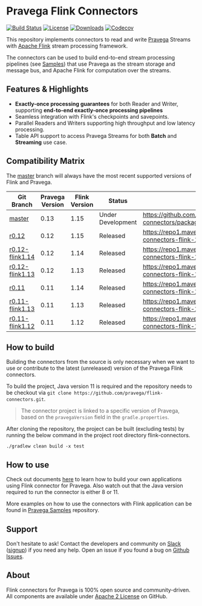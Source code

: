 <!--
Copyright Pravega Authors.

Licensed under the Apache License, Version 2.0 (the "License");
you may not use this file except in compliance with the License.
You may obtain a copy of the License at

    http://www.apache.org/licenses/LICENSE-2.0

Unless required by applicable law or agreed to in writing, software
distributed under the License is distributed on an "AS IS" BASIS,
WITHOUT WARRANTIES OR CONDITIONS OF ANY KIND, either express or implied.
See the License for the specific language governing permissions and
limitations under the License.
-->

# Pravega Flink Connectors

[![Build Status](https://img.shields.io/github/workflow/status/pravega/flink-connectors/build)](https://github.com/pravega/flink-connectors/actions/workflows/build.yml?query=branch%3Amaster) [![License](https://img.shields.io/github/license/pravega/flink-connectors)](https://github.com/pravega/flink-connectors/blob/master/LICENSE) [![Downloads](https://img.shields.io/github/downloads/pravega/flink-connectors/total)](https://github.com/pravega/flink-connectors/releases) [![Codecov](https://img.shields.io/codecov/c/github/pravega/flink-connectors)](https://app.codecov.io/gh/pravega/flink-connectors/)

This repository implements connectors to read and write [Pravega](http://pravega.io/) Streams with [Apache Flink](http://flink.apache.org/) stream processing framework.

The connectors can be used to build end-to-end stream processing pipelines (see [Samples](https://github.com/pravega/pravega-samples)) that use Pravega as the stream storage and message bus, and Apache Flink for computation over the streams.

## Features & Highlights

- **Exactly-once processing guarantees** for both Reader and Writer, supporting **end-to-end exactly-once processing pipelines**
- Seamless integration with Flink's checkpoints and savepoints.
- Parallel Readers and Writers supporting high throughput and low latency processing.
- Table API support to access Pravega Streams for both **Batch** and **Streaming** use case.

## Compatibility Matrix

The [master](https://github.com/pravega/flink-connectors) branch will always have the most recent
supported versions of Flink and Pravega.

| Git Branch                                                                          | Pravega Version | Flink Version | Status            | Artifact Link                                                                        |
|-------------------------------------------------------------------------------------|-----------------|---------------|-------------------|--------------------------------------------------------------------------------------|
| [master](https://github.com/pravega/flink-connectors)                               | 0.13            | 1.15          | Under Development | https://github.com/pravega/flink-connectors/packages/1441637                         |
| [r0.12](https://github.com/pravega/flink-connectors/tree/r0.12)                     | 0.12            | 1.15          | Released          | https://repo1.maven.org/maven2/io/pravega/pravega-connectors-flink-1.15_2.12/0.12.0/ |
| [r0.12-flink1.14](https://github.com/pravega/flink-connectors/tree/r0.12-flink1.14) | 0.12            | 1.14          | Released          | https://repo1.maven.org/maven2/io/pravega/pravega-connectors-flink-1.14_2.12/0.12.0/ |
| [r0.12-flink1.13](https://github.com/pravega/flink-connectors/tree/r0.12-flink1.13) | 0.12            | 1.13          | Released          | https://repo1.maven.org/maven2/io/pravega/pravega-connectors-flink-1.13_2.12/0.12.0/ |
| [r0.11](https://github.com/pravega/flink-connectors/tree/r0.11)                     | 0.11            | 1.14          | Released          | https://repo1.maven.org/maven2/io/pravega/pravega-connectors-flink-1.14_2.12/0.11.0/ |
| [r0.11-flink1.13](https://github.com/pravega/flink-connectors/tree/r0.11-flink1.13) | 0.11            | 1.13          | Released          | https://repo1.maven.org/maven2/io/pravega/pravega-connectors-flink-1.13_2.12/0.11.0/ |
| [r0.11-flink1.12](https://github.com/pravega/flink-connectors/tree/r0.11-flink1.12) | 0.11            | 1.12          | Released          | https://repo1.maven.org/maven2/io/pravega/pravega-connectors-flink-1.12_2.12/0.11.0/ |

## How to build

Building the connectors from the source is only necessary when we want to use or contribute to the latest (unreleased) version of the Pravega Flink connectors.

To build the project, Java version 11 is required and the repository needs to be checkout via `git clone https://github.com/pravega/flink-connectors.git`.

> The connector project is linked to a specific version of Pravega, based on the `pravegaVersion` field in the `gradle.properties`.

After cloning the repository, the project can be built (excluding tests) by running the below command in the project root directory flink-connectors.

```./gradlew clean build -x test```

## How to use

Check out documents [here](https://github.com/pravega/flink-connectors/blob/master/documentation/src/docs/dev-guide.md) to learn how to build your own applications using Flink connector for Pravega. Also watch out that the Java version required to run the connector is either 8 or 11.

More examples on how to use the connectors with Flink application can be found in [Pravega Samples](https://github.com/pravega/pravega-samples/tree/master/flink-connector-examples) repository.

## Support

Don't hesitate to ask! Contact the developers and community on [Slack](https://pravega-io.slack.com/) ([signup](https://pravega-slack-invite.herokuapp.com/)) if you need any help. Open an issue if you found a bug on [Github Issues](https://github.com/pravega/flink-connectors/issues).

## About

Flink connectors for Pravega is 100% open source and community-driven. All components are available
under [Apache 2 License](https://www.apache.org/licenses/LICENSE-2.0.html) on GitHub.
